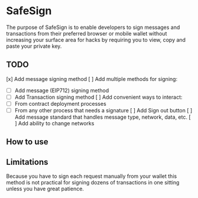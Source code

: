 # SafeSign
The purpose of SafeSign is to enable developers to sign messages and transactions from their preferred browser or mobile wallet without increasing your  surface area for hacks by requiring you to view, copy and paste your private key.

## TODO
[x] Add message signing method 
[ ] Add multiple methods for signing:
- [ ] Add message (EIP712) signing method
- [ ] Add Transaction signing method
[ ] Add convenient ways to interact:
- [ ] From contract deployment processes
- [ ] From any other process that needs a signature
[ ] Add Sign out button
[ ] Add message standard that handles message type, network, data, etc.
[ ] Add ability to change networks

## How to use


## Limitations
Because you have to sign each request manually from your wallet this method is not practical for signing dozens of transactions in one sitting unless you have great patience.
